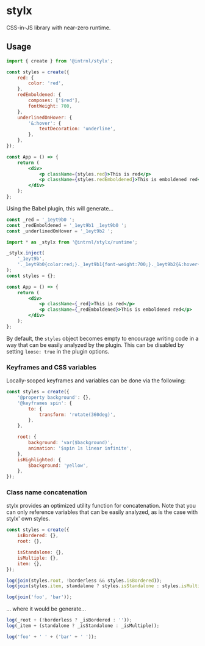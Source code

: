 # stylx

CSS-in-JS library with near-zero runtime.

## Usage

```jsx
import { create } from '@intrnl/stylx';

const styles = create({
	red: {
		color: 'red',
	},
	redEmboldened: {
		composes: ['$red'],
		fontWeight: 700,
	},
	underlinedOnHover: {
		'&:hover': {
			textDecoration: 'underline',
		},
	},
});

const App = () => {
	return (
		<div>
			<p className={styles.red}>This is red</p>
			<p className={styles.redEmboldened}>This is emboldened red</p>
		</div>
	);
};
```

Using the Babel plugin, this will generate...

```jsx
const _red = '_1eyt9b0 ';
const _redEmboldened = '_1eyt9b1 _1eyt9b0 ';
const _underlinedOnHover = '_1eyt9b2 ';

import * as _stylx from '@intrnl/stylx/runtime';

_stylx.inject(
	'_1eyt9b',
	'._1eyt9b0{color:red;}._1eyt9b1{font-weight:700;}._1eyt9b2{&:hover{text-decoration:underline;}}',
);
const styles = {};

const App = () => {
	return (
		<div>
			<p className={_red}>This is red</p>
			<p className={_redEmboldened}>This is emboldened red</p>
		</div>
	);
};
```

By default, the `styles` object becomes empty to encourage writing code in a
way that can be easily analyzed by the plugin. This can be disabled by setting `loose: true` in the plugin options.

### Keyframes and CSS variables

Locally-scoped keyframes and variables can be done via the following:

```jsx
const styles = create({
	'@property background': {},
	'@keyframes spin': {
		to: {
			transform: 'rotate(360deg)',
		},
	},

	root: {
		background: 'var($background)',
		animation: '$spin 1s linear infinite',
	},
	isHighlighted: {
		$background: 'yellow',
	},
});
```

### Class name concatenation

stylx provides an optimized utility function for concatenation. Note that you can only reference variables that can be easily analyzed, as is the case with stylx' own styles.

```jsx
const styles = create({
	isBordered: {},
	root: {},

	isStandalone: {},
	isMultiple: {},
	item: {},
});

log(join(styles.root, !borderless && styles.isBordered));
log(join(styles.item, standalone ? styles.isStandalone : styles.isMultiple));

log(join('foo', 'bar'));
```

... where it would be generate...

```js
log(_root + (!borderless ? _isBordered : ''));
log(_item + (standalone ? _isStandalone : _isMultiple));

log('foo' + ' ' + ('bar' + ' '));
```
